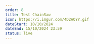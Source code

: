 ```yaml
---
order: 8
title: Test ChainSaw
icon: https://i.imgur.com/4D2AOYY.gif
dateStart: 10/10/2024
dateEnd: 15/10/2024 23:59
status: live
---
```

